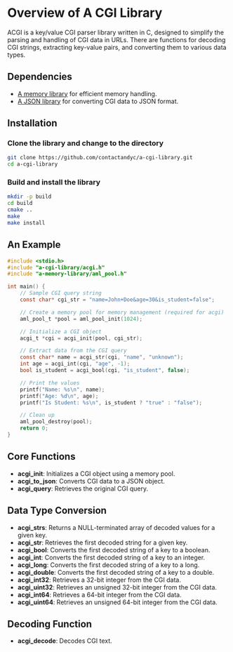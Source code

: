 # Overview of A CGI Library

ACGI is a key/value CGI parser library written in C, designed to simplify the parsing and handling of CGI data in URLs.  There are functions for decoding CGI strings, extracting key-value pairs, and converting them to various data types. 

## Dependencies

* [A memory library](https://github.com/contactandyc/a-memory-library) for efficient memory handling.
* [A JSON library](https://github.com/contactandyc/a-json-library) for converting CGI data to JSON format.

## Installation

### Clone the library and change to the directory

```bash
git clone https://github.com/contactandyc/a-cgi-library.git
cd a-cgi-library
```

### Build and install the library

```bash
mkdir -p build
cd build
cmake ..
make
make install
```

## An Example

```c
#include <stdio.h>
#include "a-cgi-library/acgi.h"
#include "a-memory-library/aml_pool.h"

int main() {
    // Sample CGI query string
    const char* cgi_str = "name=John+Doe&age=30&is_student=false";

    // Create a memory pool for memory management (required for acgi)
    aml_pool_t *pool = aml_pool_init(1024);

    // Initialize a CGI object
    acgi_t *cgi = acgi_init(pool, cgi_str);

    // Extract data from the CGI query
    const char* name = acgi_str(cgi, "name", "unknown");
    int age = acgi_int(cgi, "age", -1);
    bool is_student = acgi_bool(cgi, "is_student", false);

    // Print the values
    printf("Name: %s\n", name);
    printf("Age: %d\n", age);
    printf("Is Student: %s\n", is_student ? "true" : "false");

    // Clean up
    aml_pool_destroy(pool);
    return 0;
}
```

## Core Functions

- **acgi_init**: Initializes a CGI object using a memory pool.
- **acgi_to_json**: Converts CGI data to a JSON object.
- **acgi_query**: Retrieves the original CGI query.

## Data Type Conversion

- **acgi_strs**: Returns a NULL-terminated array of decoded values for a given key.
- **acgi_str**: Retrieves the first decoded string for a given key.
- **acgi_bool**: Converts the first decoded string of a key to a boolean.
- **acgi_int**: Converts the first decoded string of a key to an integer.
- **acgi_long**: Converts the first decoded string of a key to a long.
- **acgi_double**: Converts the first decoded string of a key to a double.
- **acgi_int32**: Retrieves a 32-bit integer from the CGI data.
- **acgi_uint32**: Retrieves an unsigned 32-bit integer from the CGI data.
- **acgi_int64**: Retrieves a 64-bit integer from the CGI data.
- **acgi_uint64**: Retrieves an unsigned 64-bit integer from the CGI data.

## Decoding Function

- **acgi_decode**: Decodes CGI text.
